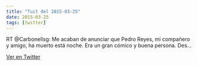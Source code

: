 ```yaml
---
title: "Tuit del 2015-03-25"
date: 2015-03-25
tags: [twitter]
---
```


RT @Carbonellsg: Me acaban de anunciar que Pedro Reyes, mi compañero y amigo, ha muerto está noche. Era un gran cómico y buena persona. Des…



[Ver en Twitter](https://twitter.com/i/web/status/580663689814081536)
